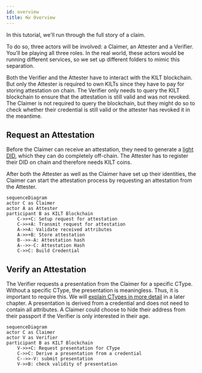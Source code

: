 ```yaml
---
id: overview
title: 👓 Overview
---
```


In this tutorial, we'll run through the full story of a claim.

To do so, three actors will be involved: a <span className="label-role claimer">Claimer</span>, an <span className="label-role attester">Attester</span> and a <span className="label-role verifier">Verifier</span>.
You'll be playing all three roles. In the real world, these actors would be running different services, so we set up different folders to mimic this separation.

Both the <span className="label-role verifier">Verifier</span> and the <span className="label-role attester">Attester</span> have to interact with the KILT blockchain.
But only the <span className="label-role attester">Attester</span> is required to own KILTs since they have to pay for storing attestation on chain.
The <span className="label-role verifier">Verifier</span> only needs to query the KILT blockchain to ensure that the attestation is still valid and was not revoked.
The <span className="label-role claimer">Claimer</span> is not required to query the blockchain, but they might do so to check whether their credential is still valid or the attester has revoked it in the meantime.

## Request an Attestation

Before the <span className="label-role claimer">Claimer</span> can receive an attestation, they need to generate a [light DID](../1-sdk/../01_sdk/02_Cookbook/01_Manage%20a%20KILT%20DID/01_light_did_creation.md), which they can do completely off-chain.
The <span className="label-role attester">Attester</span> has to register their DID on chain and therefore needs KILT coins.

After both the <span className="label-role attester">Attester</span> as well as the <span className="label-role claimer">Claimer</span> have set up their identities, the <span className="label-role claimer">Claimer</span> can start the attestation process by requesting an attestation from the <span className="label-role attester">Attester</span>.

```mermaid
sequenceDiagram
actor C as Claimer
actor A as Attester
participant B as KILT Blockchain
    C->>+C: Setup request for attestation
    C->>+A: Transmit request for attestation
    A->>A: Validate received attributes
    A->>+B: Store attestation
    B-->>-A: Attestation hash
    A-->>-C: Attestation Hash
    C->>C: Build Credential
```

## Verify an Attestation

The <span className="label-role verifier">Verifier</span> requests a presentation from the  <span className="label-role claimer">Claimer</span> for a specific CType.
Without a specific CType, the presentation is meaningless.
Thus, it is important to require this.
We will [explain CTypes in more detail](attester/ctype) in a later chapter.
A presentation is derived from a credential and does not need to contain all attributes.
A <span className="label-role claimer">Claimer</span> could choose to hide their address from their passport if the <span className="label-role verifier">Verifier</span> is only interested in their age.

```mermaid
sequenceDiagram
actor C as Claimer
actor V as Verifier
participant B as KILT Blockchain
    V->>+C: Request presentation for CType
    C->>C: Derive a presentation from a credential
    C-->>-V: submit presentation
    V->>B: check validity of presentation
```
